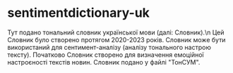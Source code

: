 # sentimentdictionary-uk
Тут подано тональний словник української мови (далі: Словник).\n
Цей Словник було створено протягом 2020-2023 років.
Словник може бути використаний для сентимент-аналізу (аналізу тонального настрою тексту).
Початково Словник створено для визначення емоційної настроєності текстів новин.
Словник подано у файлі "ТонСУМ".
